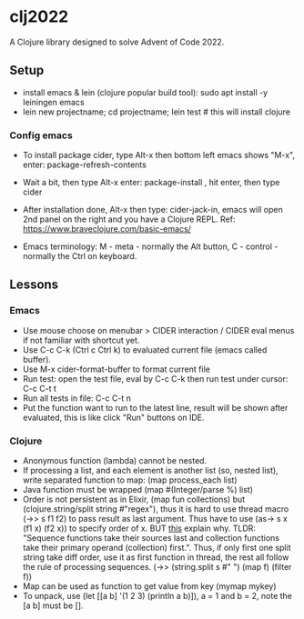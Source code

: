 # clj2022

A Clojure library designed to solve Advent of Code 2022.

## Setup
- install emacs & lein (clojure popular build tool): sudo apt install -y leiningen emacs
- lein new projectname; cd projectname; lein test # this will install clojure
### Config emacs
- To install package cider, type Alt-x then bottom left emacs shows "M-x", enter: package-refresh-contents
- Wait a bit, then type Alt-x enter: package-install , hit enter, then type cider 
- After installation done, Alt-x then type: cider-jack-in, emacs will open 2nd panel on the right and you have a Clojure REPL. Ref: <https://www.braveclojure.com/basic-emacs/>

- Emacs terminology: M - meta - normally the Alt button, C - control - normally the Ctrl on keyboard.

## Lessons
### Emacs
- Use mouse choose on menubar > CIDER interaction / CIDER eval menus if not familiar with shortcut yet.
- Use C-c C-k (Ctrl c Ctrl k) to evaluated current file (emacs called buffer).
- Use M-x cider-format-buffer to format current file
- Run test: open the test file, eval by C-c C-k then run test under cursor: C-c C-t t
- Run all tests in file: C-c C-t n
- Put the function want to run to the latest line, result will be shown after evaluated, this is like click "Run" buttons on IDE.

### Clojure
- Anonymous function (lambda) cannot be nested.
- If processing a list, and each element is another list (so, nested list), write separated function to map: (map process_each list)
- Java function must be wrapped (map #(Integer/parse %) list)
- Order is not persistent as in Elixir, (map fun collections) but (clojure.string/split string #"regex"), thus it is hard to use thread macro (->> s f1 f2) to pass result as last argument. Thus have to use (as-> s x (f1 x) (f2 x)) to specify order of x. BUT [this](https://stackoverflow.com/questions/50275513/rules-of-thumb-for-function-arguments-ordering-in-clojure) explain why. TLDR: "Sequence functions take their sources last and collection functions take their primary operand (collection) first.". Thus, if only first one split string take diff order, use it as first function in thread, the rest all follow the rule of processing sequences. (->> (string.split s #" ") (map f) (filter f))
- Map can be used as function to get value from key (mymap mykey)
- To unpack, use (let [[a b] '(1 2 3) (println a b)]), a = 1 and b = 2, note the [a b] must be [].

